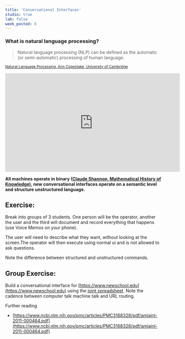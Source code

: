 ```yaml
---
title: 'Conversational Interfaces'
studio: true
lab: false
week_posted: 8
---
```


### What is natural language processing?

> Natural language processing (NLP) can be defined as the automatic (or semi-automatic) processing of human language.

<small>[Natural Language Processing, Ann Copestake, University of Cambridge](https://www.cl.cam.ac.uk/teaching/2002/NatLangProc/revised.pdf)</small>


<iframe width="560" height="315" src="https://www.youtube.com/embed/jYvWe-z5drQ" frameborder="0" allow="autoplay; encrypted-media" allowfullscreen></iframe>

<br>

**All machines operate in binary ([Claude Shannon, Mathematical History of Knowledge](http://web.mit.edu/6.933/www/Fall2001/Shannon1.pdf)), new conversational interfaces operate on a semantic level and structure unstructured language.**


## Exercise:

Break into groups of 3 students. One person will be the operator, another the user and the third will document and record everything that happens (use Voice Memos on your phone).

The user will need to describe what they want, without looking at the screen.The operator will then execute using normal ui and is not allowed to ask questions.

Note the difference between structured and unstructured commands.



## Group Exercise:

Build a conversational interface for [https://www.newschool.edu](https://www.newschool.edu) using the [joint spreadsheet](https://docs.google.com/spreadsheets/d/1Nwv4szXB1_98tQNUJKeLQiybX01VBEqOZLmTfjoLbdA/edit#gid=0). Note the cadence between computer talk machine talk and URL routing.



Further reading

- [https://www.ncbi.nlm.nih.gov/pmc/articles/PMC3168328/pdf/amiajnl-2011-000464.pdf](https://www.ncbi.nlm.nih.gov/pmc/articles/PMC3168328/pdf/amiajnl-2011-000464.pdf)
